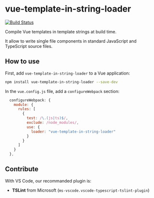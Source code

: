 # vue-template-in-string-loader

[![Build Status](https://travis-ci.com/paleo/vue-template-in-string-loader.svg?token=qQM6HZjdgwkRqYbwB65t&branch=master)](https://travis-ci.com/paleo/vue-template-in-string-loader)

Compile Vue templates in template strings at build time.

It allow to write single file components in standard JavaScript and TypeScript source files.

## How to use

First, add `vue-template-in-string-loader` to a Vue application:

```sh
npm install vue-template-in-string-loader --save-dev
```

In the `vue.config.js` file, add a `configureWebpack` section:

```js
  configureWebpack: {
    module: {
      rules: [
        {
          test: /\.(js|ts)$/,
          exclude: /node_modules/,
          use: {
            loader: "vue-template-in-string-loader"
          }
        }
      ]
    }
  },
```

## Contribute

With VS Code, our recommanded plugin is:

* **TSLint** from Microsoft (`ms-vscode.vscode-typescript-tslint-plugin`)

